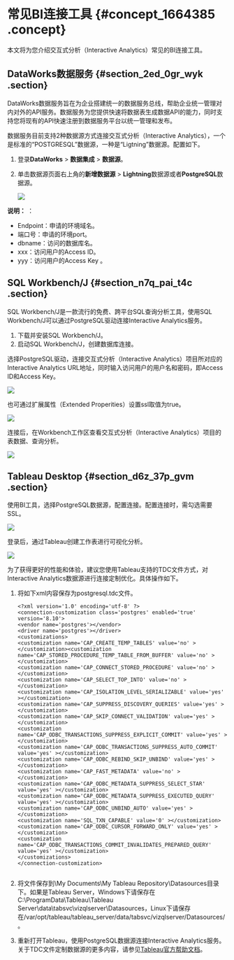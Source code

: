# 常见BI连接工具 {#concept_1664385 .concept}

本文将为您介绍交互式分析（Interactive Analytics）常见的BI连接工具。

## DataWorks数据服务 {#section_2ed_0gr_wyk .section}

DataWorks数据服务旨在为企业搭建统一的数据服务总线，帮助企业统一管理对内对外的API服务。数据服务为您提供快速将数据表生成数据API的能力，同时支持您将现有的API快速注册到数据服务平台以统一管理和发布。

数据服务目前支持2种数据源方式连接交互式分析（Interactive Analytics），一个是标准的“POSTGRESQL”数据源，一种是“Ligtning”数据源。配置如下。

1.  登录**DataWorks** \> **数据集成** \> **数据源**。
2.  单击数据源页面右上角的**新增数据源** \> **Lightning**数据源或者**PostgreSQL**数据源。

    ![](http://static-aliyun-doc.oss-cn-hangzhou.aliyuncs.com/assets/img/1345947/156716895955950_zh-CN.png)


**说明：** ：

-   Endpoint：申请的环境域名。
-   端口号：申请的环境port。
-   dbname：访问的数据库名。
-   xxx：访问用户的Access ID。
-   yyy：访问用户的Access Key 。

## SQL Workbench/J {#section_n7q_pai_t4c .section}

SQL Workbench/J是一款流行的免费、跨平台SQL查询分析工具，使用SQL Workbench/J可以通过PostgreSQL驱动连接Interactive Analytics服务。

1.  下载并安装SQL Workbench/J。
2.  启动SQL Workbench/J，创建数据库连接。

选择PostgreSQL驱动，连接交互式分析（Interactive Analytics）项目所对应的Interactive Analytics URL地址，同时输入访问用户的用户名和密码，即Access ID和Access Key。

![](http://static-aliyun-doc.oss-cn-hangzhou.aliyuncs.com/assets/img/1345947/156716895955521_zh-CN.png)

也可通过扩展属性（Extended Properities）设置ssl取值为true。

![](http://static-aliyun-doc.oss-cn-hangzhou.aliyuncs.com/assets/img/1345947/156716895955522_zh-CN.png)

连接后，在Workbench工作区查看交互式分析（Interactive Analytics）项目的表数据、查询分析。

![](http://static-aliyun-doc.oss-cn-hangzhou.aliyuncs.com/assets/img/1345947/156716895955523_zh-CN.png)

## Tableau Desktop {#section_d6z_37p_gvm .section}

使用BI工具，选择PostgreSQL数据源，配置连接。配置连接时，需勾选需要SSL。

![](http://static-aliyun-doc.oss-cn-hangzhou.aliyuncs.com/assets/img/1345947/156716895955652_zh-CN.jpg)

登录后，通过Tableau创建工作表进行可视化分析。

![](http://static-aliyun-doc.oss-cn-hangzhou.aliyuncs.com/assets/img/1345947/156716895955666_zh-CN.jpg)

为了获得更好的性能和体验，建议您使用Tableau支持的TDC文件方式，对Interactive Analytics数据源进行连接定制优化。具体操作如下。

1.  将如下xml内容保存为postgresql.tdc文件。

    ``` {#codeblock_7i0_okg_k8a}
    <?xml version='1.0' encoding='utf-8' ?>
    <connection-customization class='postgres' enabled='true' version='8.10'>
    <vendor name='postgres'></vendor>
    <driver name='postgres'></driver>
    <customizations>
    <customization name='CAP_CREATE_TEMP_TABLES' value='no' ></customization><customization name='CAP_STORED_PROCEDURE_TEMP_TABLE_FROM_BUFFER' value='no' ></customization>
    <customization name='CAP_CONNECT_STORED_PROCEDURE' value='no' ></customization>
    <customization name='CAP_SELECT_TOP_INTO' value='no' ></customization>
    <customization name='CAP_ISOLATION_LEVEL_SERIALIZABLE' value='yes' ></customization>
    <customization name='CAP_SUPPRESS_DISCOVERY_QUERIES' value='yes' ></customization>
    <customization name='CAP_SKIP_CONNECT_VALIDATION' value='yes' ></customization>
    <customization name='CAP_ODBC_TRANSACTIONS_SUPPRESS_EXPLICIT_COMMIT' value='yes' ></customization>
    <customization name='CAP_ODBC_TRANSACTIONS_SUPPRESS_AUTO_COMMIT' value='yes' ></customization>
    <customization name='CAP_ODBC_REBIND_SKIP_UNBIND' value='yes' ></customization>
    <customization name='CAP_FAST_METADATA' value='no' ></customization>
    <customization name='CAP_ODBC_METADATA_SUPPRESS_SELECT_STAR' value='yes' ></customization>
    <customization name='CAP_ODBC_METADATA_SUPPRESS_EXECUTED_QUERY' value='yes' ></customization>
    <customization name='CAP_ODBC_UNBIND_AUTO' value='yes' ></customization>
    <customization name='SQL_TXN_CAPABLE' value='0' ></customization>
    <customization name='CAP_ODBC_CURSOR_FORWARD_ONLY' value='yes' ></customization>
    <customization name='CAP_ODBC_TRANSACTIONS_COMMIT_INVALIDATES_PREPARED_QUERY' value='yes' ></customization>
    </customizations>
    </connection-customization>
    						
    ```

2.  将文件保存到\\My Documents\\My Tableau Repository\\Datasources目录下。如果是Tableau Server，Windows下请保存在C:\\ProgramData\\Tableau\\Tableau Server\\data\\tabsvc\\vizqlserver\\Datasources，Linux下请保存在/var/opt/tableau/tableau\_server/data/tabsvc/vizqlserver/Datasources/。
3.  重新打开Tableau，使用PostgreSQL数据源连接Interactive Analytics服务。关于TDC文件定制数据源的更多内容，请参见[Tableau官方帮助文档](https://onlinehelp.tableau.com/current/pro/desktop/en-us/odbc_customize.html?spm=a2c4g.11186623.2.25.1bff63e4h9iIrY#global-tdc)。

